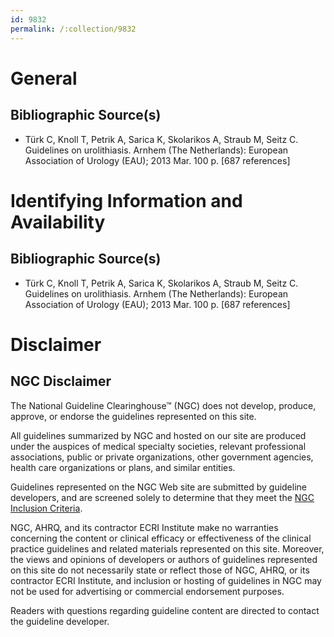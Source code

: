 ```yaml
---
id: 9832
permalink: /:collection/9832
---
```


# General

## Bibliographic Source(s)

- Türk C, Knoll T, Petrik A, Sarica K, Skolarikos A, Straub M, Seitz C. Guidelines on urolithiasis. Arnhem (The Netherlands): European Association of Urology (EAU); 2013 Mar. 100 p. [687 references]

# Identifying Information and Availability

## Bibliographic Source(s)

- Türk C, Knoll T, Petrik A, Sarica K, Skolarikos A, Straub M, Seitz C. Guidelines on urolithiasis. Arnhem (The Netherlands): European Association of Urology (EAU); 2013 Mar. 100 p. [687 references]

# Disclaimer

## NGC Disclaimer

The National Guideline Clearinghouse™ (NGC) does not develop, produce, approve, or endorse the guidelines represented on this site.

All guidelines summarized by NGC and hosted on our site are produced under the auspices of medical specialty societies, relevant professional associations, public or private organizations, other government agencies, health care organizations or plans, and similar entities.

Guidelines represented on the NGC Web site are submitted by guideline developers, and are screened solely to determine that they meet the [NGC Inclusion Criteria](/help-and-about/summaries/inclusion-criteria).

NGC, AHRQ, and its contractor ECRI Institute make no warranties concerning the content or clinical efficacy or effectiveness of the clinical practice guidelines and related materials represented on this site. Moreover, the views and opinions of developers or authors of guidelines represented on this site do not necessarily state or reflect those of NGC, AHRQ, or its contractor ECRI Institute, and inclusion or hosting of guidelines in NGC may not be used for advertising or commercial endorsement purposes.

Readers with questions regarding guideline content are directed to contact the guideline developer.

